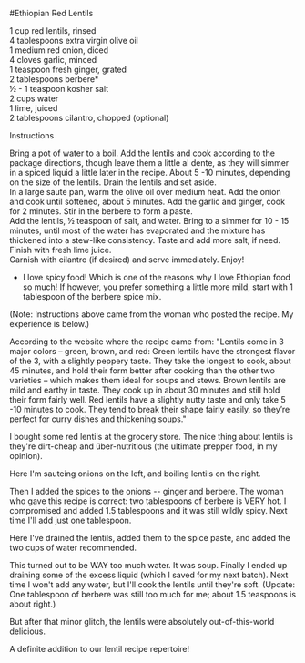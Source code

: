 #Ethiopian Red Lentils

1 cup red lentils, rinsed<br>
4 tablespoons extra virgin olive oil<br>
1 medium red onion, diced<br>
4 cloves garlic, minced<br>
1 teaspoon fresh ginger, grated<br>
2 tablespoons berbere*<br>
½ - 1 teaspoon kosher salt<br>
2 cups water<br>
1 lime, juiced<br>
2 tablespoons cilantro, chopped (optional)<br>

Instructions

Bring a pot of water to a boil. Add the lentils and cook according to the package directions, though leave them a little al dente, as they will simmer in a spiced liquid a little later in the recipe. About 5 -10 minutes, depending on the size of the lentils. Drain the lentils and set aside.<br>
In a large saute pan, warm the olive oil over medium heat. Add the onion and cook until softened, about 5 minutes. Add the garlic and ginger, cook for 2 minutes. Stir in the berbere to form a paste.<br>
Add the lentils, ½ teaspoon of salt, and water. Bring to a simmer for 10 - 15 minutes, until most of the water has evaporated and the mixture has thickened into a stew-like consistency. Taste and add more salt, if need. Finish with fresh lime juice.<br>
Garnish with cilantro (if desired) and serve immediately. Enjoy!

* I love spicy food! Which is one of the reasons why I love Ethiopian food so much! If however, you prefer something a little more mild, start with 1 tablespoon of the berbere spice mix.

(Note: Instructions above came from the woman who posted the recipe. My experience is below.)

According to the website where the recipe came from: "Lentils come in 3 major colors – green, brown, and red: Green lentils have the strongest flavor of the 3, with a slightly peppery taste. They take the longest to cook, about 45 minutes, and hold their form better after cooking than the other two varieties – which makes them ideal for soups and stews. Brown lentils are mild and earthy in taste. They cook up in about 30 minutes and still hold their form fairly well. Red lentils have a slightly nutty taste and only take 5 -10 minutes to cook. They tend to break their shape fairly easily, so they’re perfect for curry dishes and thickening soups."

I bought some red lentils at the grocery store. The nice thing about lentils is they're dirt-cheap and über-nutritious (the ultimate prepper food, in my opinion).


Here I'm sauteing onions on the left, and boiling lentils on the right.


Then I added the spices to the onions -- ginger and berbere. The woman who gave this recipe is correct: two tablespoons of berbere is VERY hot. I compromised and added 1.5 tablespoons and it was still wildly spicy. Next time I'll add just one tablespoon.


Here I've drained the lentils, added them to the spice paste, and added the two cups of water recommended.


This turned out to be WAY too much water. It was soup. Finally I ended up draining some of the excess liquid (which I saved for my next batch). Next time I won't add any water, but I'll cook the lentils until they're soft. (Update: One tablespoon of berbere was still too much for me; about 1.5 teaspoons is about right.)


But after that minor glitch, the lentils were absolutely out-of-this-world delicious.


A definite addition to our lentil recipe repertoire!